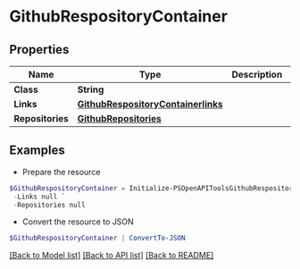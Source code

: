 # GithubRespositoryContainer
## Properties

Name | Type | Description | Notes
------------ | ------------- | ------------- | -------------
**Class** | **String** |  | [optional] 
**Links** | [**GithubRespositoryContainerlinks**](GithubRespositoryContainerlinks.md) |  | [optional] 
**Repositories** | [**GithubRepositories**](GithubRepositories.md) |  | [optional] 

## Examples

- Prepare the resource
```powershell
$GithubRespositoryContainer = Initialize-PSOpenAPIToolsGithubRespositoryContainer  -Class null `
 -Links null `
 -Repositories null
```

- Convert the resource to JSON
```powershell
$GithubRespositoryContainer | ConvertTo-JSON
```

[[Back to Model list]](../README.md#documentation-for-models) [[Back to API list]](../README.md#documentation-for-api-endpoints) [[Back to README]](../README.md)

